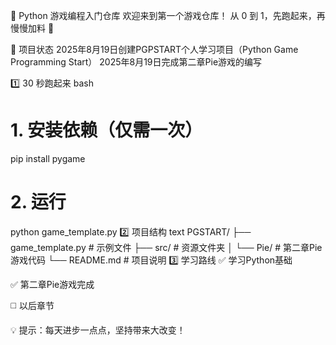 🐣 Python 游戏编程入门仓库
欢迎来到第一个游戏仓库！
从 0 到 1，先跑起来，再慢慢加料 🚀

🎯 项目状态
2025年8月19日创建PGPSTART个人学习项目（Python Game Programming Start）
2025年8月19日完成第二章Pie游戏的编写

1️⃣ 30 秒跑起来
bash
# 1. 安装依赖（仅需一次）
pip install pygame

# 2. 运行
python game_template.py
2️⃣ 项目结构
text
PGSTART/
├── game_template.py    # 示例文件
├── src/            # 资源文件夹
│   └── Pie/        # 第二章Pie游戏代码
└── README.md       # 项目说明
3️⃣ 学习路线
✅ 学习Python基础

✅ 第二章Pie游戏完成

◻️ 以后章节



💡 提示：每天进步一点点，坚持带来大改变！